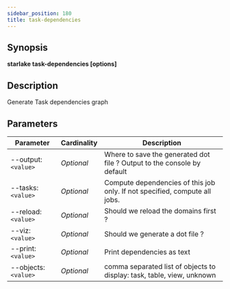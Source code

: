 ```yaml
---
sidebar_position: 180
title: task-dependencies
---
```



## Synopsis

**starlake task-dependencies [options]**

## Description
Generate Task dependencies graph

## Parameters

Parameter|Cardinality|Description
---|---|---
--output:`<value>`|*Optional*|Where to save the generated dot file ? Output to the console by default
--tasks:`<value>`|*Optional*|Compute dependencies of this job only. If not specified, compute all jobs.
--reload:`<value>`|*Optional*|Should we reload the domains first ?
--viz:`<value>`|*Optional*|Should we generate a dot file ?
--print:`<value>`|*Optional*|Print dependencies as text
--objects:`<value>`|*Optional*|comma separated list of objects to display: task, table, view, unknown

